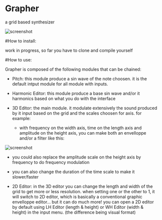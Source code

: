 # Grapher

a grid based synthesizer

![screenshot](https://raw.githubusercontent.com/RBLG/Grapher/blob/dev/res/examples/screenshot.png)

#How to install:

work in progress, so far you have to clone and compile yourself


#How to use:

Grapher is composed of the following modules that can be chained:

- Pitch:
  this module produce a sin wave of the note choosen. it is the default intput module for all module with inputs.

- Harmonic Editor:
  this module produce a base sin wave and/or it harmonics based on what you do with the interface


- 3D Editor:
  the main module. it modulate extensively the sound produced by it input based on the grid and the scales choosen for axis.
  for example:
  - with frequency on the width axis, time on the length axis and amplitude on the height axis, you can make both an envelloppe and/or a filter like this:

![screenshot](https://raw.githubusercontent.com/RBLG/Grapher/blob/dev/res/examples/highpassfilter_and_envelloppe.png)
  
  - you could also replace the amplitude scale on the height axis by frequency to do frequency modulation
  - you can also change the duration of the time scale to make it slower/faster

- 2D Editor:
  in the 3D editor you can change the length and width of the grid to get more or less resolution. when setting one or the other to 1, it will switch to 2D editor, which is basically a conventional graphic envelloppe editor... but it can do much more!
  you can open a 2D editor by default using LH Editor (length & height) or WH Editor (width & height) in the input menu. (the difference being visual format)

